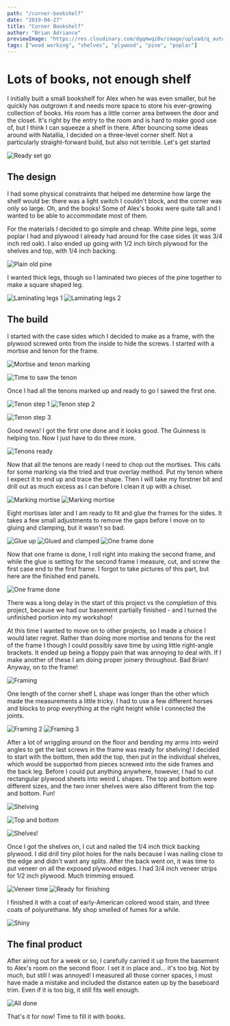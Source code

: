 ```yaml
---
path: "/corner-bookshelf"
date: "2019-04-27"
title: "Corner Bookshelf"
author: "Brian Adriance"
previewImage: "https://res.cloudinary.com/dgqmwqi0v/image/upload/q_auto,f_auto,w_400/blog-posts/cornershelf/IMG_3766_pil01d"
tags: ["wood working", "shelves", "plywood", "pine", "poplar"]
---
```


# Lots of books, not enough shelf

I initially built a small bookshelf for Alex when he was even smaller, but he quickly has outgrown it and needs more space to store his ever-growing collection of books. His room has a little corner area between the door and the closet. It's right by the entry to the room and is hard to make good use of, but I think I can squeeze a shelf in there. After bouncing some ideas around with Natallia, I decided on a three-level corner shelf. Not a particularly straight-forward build, but also not terrible. Let's get started

![Ready set go](https://res.cloudinary.com/dgqmwqi0v/image/upload/q_auto,f_auto,w_2048/blog-posts/cornershelf/IMG_20180224_220002586_eylilc)

## The design
I had some physical constraints that helped me determine how large the shelf would be: there was a light switch I couldn't block, and the corner was only so large. Oh, and the books! Some of Alex's books were quite tall and I wanted to be able to accommodate most of them.

For the materials I decided to go simple and cheap. White pine legs, some poplar I had and plywood I already had around for the case sides (it was 3/4 inch red oak). I also ended up going with 1/2 inch birch plywood for the shelves and top, with 1/4 inch backing.

![Plain old pine](https://res.cloudinary.com/dgqmwqi0v/image/upload/q_auto,f_auto,w_2048/blog-posts/cornershelf/IMG_20180224_212720_be095y)

I wanted thick legs, though so I laminated two pieces of the pine together to make a square shaped leg.

![Laminating legs 1](https://res.cloudinary.com/dgqmwqi0v/image/upload/q_auto,f_auto,w_1024/blog-posts/cornershelf/IMG_20180225_182931397_nof577)
![Laminating legs 2](https://res.cloudinary.com/dgqmwqi0v/image/upload/q_auto,f_auto,w_1024/blog-posts/cornershelf/IMG_20180224_221847074_cbafmg)

## The build
I started with the case sides which I decided to make as a frame, with the plywood screwed onto from the inside to hide the screws. I started with a mortise and tenon for the frame.

![Mortise and tenon marking](https://res.cloudinary.com/dgqmwqi0v/image/upload/q_auto,f_auto,w_2048/blog-posts/cornershelf/IMG_20180317_152624878_l2jhs5)

![Time to saw the tenon](https://res.cloudinary.com/dgqmwqi0v/image/upload/q_auto,f_auto,w_2048/blog-posts/cornershelf/IMG_20180317_142448007_qmnclv)

Once I had all the tenons marked up and ready to go I sawed the first one.

![Tenon step 1](https://res.cloudinary.com/dgqmwqi0v/image/upload/q_auto,f_auto,w_1024/blog-posts/cornershelf/IMG_20180317_143351921_pw8vqp)
![Tenon step 2](https://res.cloudinary.com/dgqmwqi0v/image/upload/q_auto,f_auto,w_1024/blog-posts/cornershelf/IMG_20180317_204507106_vgm1o0)

![Tenon step 3](https://res.cloudinary.com/dgqmwqi0v/image/upload/q_auto,f_auto,w_2048/blog-posts/cornershelf/IMG_20180317_153518003_abz0mm)

Good news! I got the first one done and it looks good. The Guinness is helping too. Now I just have to do three more.

![Tenons ready](https://res.cloudinary.com/dgqmwqi0v/image/upload/q_auto,f_auto,w_2048/blog-posts/cornershelf/IMG_20180317_205942694_hcqrkh)

Now that all the tenons are ready I need to chop out the mortises. This calls for some marking via the tried and true overlay method. Put my tenon where I expect it to end up and trace the shape. Then I will take my forstner bit and drill out as much excess as I can before I clean it up with a chisel.

![Marking mortise](https://res.cloudinary.com/dgqmwqi0v/image/upload/q_auto,f_auto,w_1024/blog-posts/cornershelf/IMG_20180318_170936854_z2lfwf)
![Marking mortise](https://res.cloudinary.com/dgqmwqi0v/image/upload/q_auto,f_auto,w_1024/blog-posts/cornershelf/IMG_20180318_171248027_lkqonk)

Eight mortises later and I am ready to fit and glue the frames for the sides. It takes a few small adjustments to remove the gaps before I move on to gluing and clamping, but it wasn't so bad.

![Glue up](https://res.cloudinary.com/dgqmwqi0v/image/upload/q_auto,f_auto,w_2048/blog-posts/cornershelf/IMG_20180324_204621125_s3ef5s)
![Glued and clamped](https://res.cloudinary.com/dgqmwqi0v/image/upload/q_auto,f_auto,w_2048/blog-posts/cornershelf/IMG_20180324_143052392_t1dqr5)
![One frame done](https://res.cloudinary.com/dgqmwqi0v/image/upload/q_auto,f_auto,w_2048/blog-posts/cornershelf/IMG_20180324_153633580_ovvlmp)

Now that one frame is done, I roll right into making the second frame, and while the glue is setting for the second frame I measure, cut, and screw the first case end to the first frame. I forgot to take pictures of this part, but here are the finished end panels.

![One frame done](https://res.cloudinary.com/dgqmwqi0v/image/upload/q_auto,f_auto,w_2048/blog-posts/cornershelf/IMG_2751_ww1rfv)

There was a long delay in the start of this project vs the completion of this project, because we had our basement partially finished - and I turned the unfinished portion into my workshop!

At this time I wanted to move on to other projects, so I made a choice I would later regret. Rather than doing more mortise and tenons for the rest of the frame I though I could possibly save time by using little right-angle brackets. It ended up being a floppy pain that was annoying to deal with. If I make another of these I am doing proper joinery throughout. Bad Brian! Anyway, on to the frame!

![Framing](https://res.cloudinary.com/dgqmwqi0v/image/upload/q_auto,f_auto,w_2048/blog-posts/cornershelf/IMG_2756_zbq7e0)

One length of the corner shelf L shape was longer than the other which made the measurements a little tricky. I had to use a few different horses and blocks to prop everything at the right height while I connected the joints.

![Framing 2](https://res.cloudinary.com/dgqmwqi0v/image/upload/q_auto,f_auto,w_1024/blog-posts/cornershelf/IMG_2782_hvxk8e)
![Framing 3](https://res.cloudinary.com/dgqmwqi0v/image/upload/q_auto,f_auto,w_1024/blog-posts/cornershelf/IMG_2784_bkxahw)

After a lot of wriggling around on the floor and bending my arms into weird angles to get the last screws in the frame was ready for shelving! I decided to start with the bottom, then add the top, then put in the individual shelves, which would be supported from pieces screwed into the side frames and the back leg. Before I could put anything anywhere, however, I had to cut rectangular plywood sheets into weird L shapes. The top and bottom were different sizes, and the two inner shelves were also different from the top and bottom. Fun!

![Shelving](https://res.cloudinary.com/dgqmwqi0v/image/upload/q_auto,f_auto,w_2048/blog-posts/cornershelf/IMG_3653_z1h5cs)

![Top and bottom](https://res.cloudinary.com/dgqmwqi0v/image/upload/q_auto,f_auto,w_2048/blog-posts/cornershelf/IMG_3024_xartmp)

![Shelves!](https://res.cloudinary.com/dgqmwqi0v/image/upload/q_auto,f_auto,w_2048/blog-posts/cornershelf/IMG_3659_kz5rfg)

Once I got the shelves on, I cut and nailed the 1/4 inch thick backing plywood. I did drill tiny pilot holes for the nails because I was nailing close to the edge and didn't want any splits. After the back went on, it was time to put veneer on all the exposed plywood edges. I had 3/4 inch veneer strips for 1/2 inch plywood. Much trimming ensued. 

![Veneer time](https://res.cloudinary.com/dgqmwqi0v/image/upload/q_auto,f_auto,w_2048/blog-posts/cornershelf/IMG_3712_dvu89i)
![Ready for finishing](https://res.cloudinary.com/dgqmwqi0v/image/upload/q_auto,f_auto,w_2048/blog-posts/cornershelf/IMG_3689_vqj7ak)

I finished it with a coat of early-American colored wood stain, and three coats of polyurethane. My shop smelled of fumes for a while.

![Shiny](https://res.cloudinary.com/dgqmwqi0v/image/upload/q_auto,f_auto,w_2048/blog-posts/cornershelf/IMG_3766_pil01d)

## The final product

After airing out for a week or so, I carefully carried it up from the basement to Alex's room on the second floor. I set it in place and... it's too big. Not by much, but still I was annoyed! I measured all those corner spaces, I must have made a mistake and included the distance eaten up by the baseboard trim. Even if it is too big, it still fits well enough.

![All done](https://res.cloudinary.com/dgqmwqi0v/image/upload/q_auto,f_auto,w_2048/blog-posts/cornershelf/IMG_3784_ws9og1)

That's it for now! Time to fill it with books.

